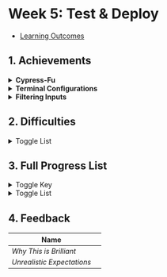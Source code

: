# Week 5: Test & Deploy

- [Learning Outcomes](https://learn.foundersandcoders.com/course/syllabus/developer/week05-project03-test-deploy/learning-outcomes/)

## 1. Achievements

<details><summary><strong>Cypress-Fu</strong></summary>

---
So organise! Very satisfy!

![Cypress Organisation](../assets/images/images_05/Cypress.jpg)

```ts
	const app = { button: 'button[type="submit"]' };

	describe('Front-end Tests', () => {
		beforeEach(() => { cy.visit('') })

		context('Landing Page', () => { /* some stuff */ })

		context ('Input Page', () => {
			beforeEach(() => { /* some stuff */ });
			
			context('Form Submission', () => { 
				it('does stuff', () => { 
					cy.get( app.button ).do( /* some stuff */ )
				})
			});
		})
	})
```

---
</details>

<details><summary><strong>Terminal Configurations</strong></summary>

---
This is delightful.

```yaml
name: Moodtime
	windows:
		- tabs:
			- title: Server
				layout:
					cwd: /Users/jasonwarren/Code/fac/24-09 Apprenticeship 1-1/PRO03 Back End
				color: blue
			- title: Front End
				layout:
					cwd: /Users/jasonwarren/code/fac/24-09 Apprenticeship 1-1/PRO03 Front End
				color: cyan
			- title: Cypress
				layout:
					cwd: /Users/jasonwarren/code/fac/24-09 Apprenticeship 1-1/PRO03 Front End
				color: yellow
			- title: Console
				layout:
					cwd: /Users/jasonwarren/code/fac/24-09 Apprenticeship 1-1/PRO03 Front End
				color: red
```

![terminal configs](../assets/images/images_05/terminal.gif)

---
</details>

<details>
<summary><strong>Filtering Inputs</strong></summary>

---
Quick & dirty input validation

```ts
	import { Filter } from 'bad-words';

	function NameForm({ onSubmit }) {
		const [error, setError] = useState<string | null>(null);
		const filter = new Filter();
		const message = {
			warn: 'Please complete the form',
			scold: "Don't be a tit"
		}

		const validateName = (input: string): boolean => {
			if (input.trim() === '') {
				setError(message.warn);
				return false;
			} else if (filter.isProfane(input) || input.trim().includes('<')) {
				setError(message.scold);
				return false;
			} else {
				setError(null);
				return true;
			}
		};

		const handleSubmit = (event) => {
			event.preventDefault();
			if (validateName(name)) { onSubmit(name) };
		};

		return (<form></form>);
	}
```

---
</details>

## 2. Difficulties

<details><summary>Toggle List</summary>

---

- I lost track of what the hell was going on with the deployment process after a while. I need to figure out a better way to keep informed about the areas of the project that I'm not actively working on.

---
</details>

## 3. Full Progress List

<details><summary>Toggle Key</summary>

---

- [X] **I feel like I've learned/demonstrated this skill in the past week**
- [X] *I have acquired some skill but need to develop further*
- [ ] I am not yet comfortable in this skill

---

</details>

<details><summary>Toggle List</summary>

---

### Testing

- [X] **Learn how to write and run unit tests for backend functionality using the Node testing suite and Postman**
- [X] **Gain experience in using the Cypress testing library with React**
- [X] *Understand how and when to use component and end to end tests*
- [X] *Understand how to write maintainable and readable test cases*

---

### Deployment

- [X] *Gain experience in deploying a full-stack web application to a cloud platform*
- [X] **Understand the differences between development, staging, and production environments**
- [X] *Configure the necessary environment variables and settings for deployment*
- [X] *Understand the process of building and optimizing the application for production*
- [ ] Learn how to set up and configure a production environment on a cloud platform
- [ ] Gain experience in using a continuous integration and deployment (CI/CD) pipeline

---

### Additional

- [ ] 

---

</details>

## 4. Feedback

| Name                       |                         |
| -------------------------- | ----------------------- |
| *Why This is Brilliant*    |                         |
| *Unrealistic Expectations* |                         |
